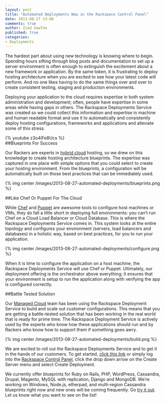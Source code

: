 ```yaml
---
layout: post
title: "Automated Deployments Now in the Rackspace Control Panel"
date: 2013-08-27 13:40
comments: true
author: Ziad Sawlha
published: true
categories: 
- Deployments
---
```

The hardest part about using new technology is knowing where to begin. Spending hours sifting through blog posts and documentation to set up a server environment is often enough to extinguish the excitement about a new framework or application. By the same token, it is frustrating to deploy hosting architecture when you are excited to see how your latest code will perform. And no one likes having to do the same things over and over to create consistent testing, staging and production environments.

Deploying your application to the cloud requires expertise in both system administration and development; often, people have expertise in some areas while having gaps in others. The Rackspace Deployments Service was created so we could collect this information and expertise in machine and human readable format and use it to automatically and consistently deploy hosting configurations, frameworks and applications and alleviate some of this stress. <!--More-->

{% youtube z3o4iFe8Ucs %}
<br />
##Blueprints For Success

Our Rackers are experts in [hybrid cloud][1] hosting, so we drew on this knowledge to create hosting architecture blueprints. The expertise was captured in one place with simple options that you could select to create your hosting environment. From the blueprints, a configuration will be automatically built on those best practices that can be immediately used.

{% img center /images/2013-08-27-automated-deployments/blueprints.png %}

##Like Chef Or Puppet For The Cloud

While [Chef][2] and [Puppet][3] are awesome tools to configure host machines or VMs, they do fall a little short in deploying full environments: you can’t run Chef on a Cloud Load Balancer or Cloud Database. This is where the Rackspace Deployments Service comes in. This system looks at the entire topology and configures your environment (servers, load balancers and databases) in a holistic way, based on best practices, for you to run your application. 

{% img center /images/2013-08-27-automated-deployments/configure.png %}


When it is time to configure the application on a host machine, the Rackspace Deployments Service will use Chef or Puppet. Ultimately, our deployment offering is the orchestrator above everything; it ensures that your environment is setup to run the application along with verifying the app is configured correctly.

##Battle Tested Solution

Our [Managed Cloud][4] team has been using the Rackspace Deployment Service to build and scale out customer configurations. This means that you are getting a battle-tested solution that has been working in the real world that is ready for prime time. The Rackspace Deployment Service is actively used by the experts who know how these applications should run and by Rackers who know how to support them if something goes awry. 

{% img center /images/2013-08-27-automated-deployments/build.png %}

We are excited to roll out the Rackspace Deployments Service and to get it in the hands of our customers. To get started, [click this link][5] or simply log into the [Rackspace Control Panel][6], click the drop down arrow on the Create Server menu and select Create Deployment.

We currently offer blueprints for Ruby on Rails, PHP, WordPress, Cassandra, Drupal, Magento, MySQL with replication, Django and MongoDB. We’re working on Windows, Node.js, etherpad, and multi-region Cassandra blueprints right now and new ones will be coming frequently. Go [try it out][5]. Let us know what you want to see on the list!

[1]: http://www.rackspace.com/cloud/hybrid/
[2]: http://www.opscode.com/chef/
[3]: https://puppetlabs.com/
[4]: http://www.rackspace.com/cloud/managed_cloud/
[5]: https://mycloud.rackspace.com/#deployments/create
[6]: http://mycloud.rackspace.com/